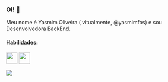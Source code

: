 ### Oi! :crescent_moon:

Meu nome é Yasmim Oliveira ( vitualmente, @yasmimfos) e sou Desenvolvedora BackEnd.

#### Habilidades:
<img loading="lazy" src="https://upload.wikimedia.org/wikipedia/commons/thumb/9/99/Unofficial_JavaScript_logo_2.svg/260px-Unofficial_JavaScript_logo_2.svg.png" width="30" height="30"/> <img loading="lazy" src="https://static-00.iconduck.com/assets.00/node-js-icon-454x512-nztofx17.png" width="30" height="30"/>


<a href="https://www.linkedin.com/in/yasmimfos" target="_blank"><img loading="lazy" src="https://img.shields.io/badge/-LinkedIn-%230077B5?style=for-the-badge&logo=linkedin&logoColor=white" target="_blank"></a>
